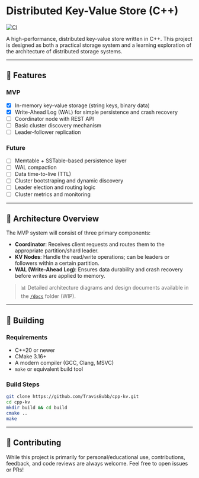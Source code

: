 # Distributed Key-Value Store (C++)

[![CI](https://github.com/TravisBubb/cpp-kv/actions/workflows/unit_tests.yml/badge.svg)](https://github.com/TravisBubb/cpp-kv/actions/workflows/unit_tests.yml)

A high-performance, distributed key-value store written in C++. This project is designed as both a practical storage system and a learning exploration of the architecture of distributed storage systems.

---

## 🚀 Features

### MVP
- [x] In-memory key-value storage (string keys, binary data)
- [x] Write-Ahead Log (WAL) for simple persistence and crash recovery
- [ ] Coordinator node with REST API
- [ ] Basic cluster discovery mechanism
- [ ] Leader-follower replication

### Future
- [ ] Memtable + SSTable-based persistence layer
- [ ] WAL compaction
- [ ] Data time-to-live (TTL)
- [ ] Cluster bootstraping and dynamic discovery
- [ ] Leader election and routing logic
- [ ] Cluster metrics and monitoring

---

## 🧱 Architecture Overview

The MVP system will consist of three primary components:

- **Coordinator**: Receives client requests and routes them to the appropriate
  partition/shard leader. 
- **KV Nodes**: Handle the read/write operations; can be leaders or followers
  within a certain partition.
- **WAL (Write-Ahead Log)**: Ensures data durability and crash recovery before
  writes are applied to memory.

> 📊 Detailed architecture diagrams and design documents available in the [`/docs`](./docs) folder (WIP).

---

## 🔧 Building

### Requirements
- C++20 or newer
- CMake 3.16+
- A modern compiler (GCC, Clang, MSVC)
- `make` or equivalent build tool

### Build Steps
```bash
git clone https://github.com/TravisBubb/cpp-kv.git
cd cpp-kv
mkdir build && cd build
cmake ..
make
```

---

## 🤝 Contributing

While this project is primarily for personal/educational use, contributions,
feedback, and code reviews are always welcome. Feel free to open issues or PRs!
